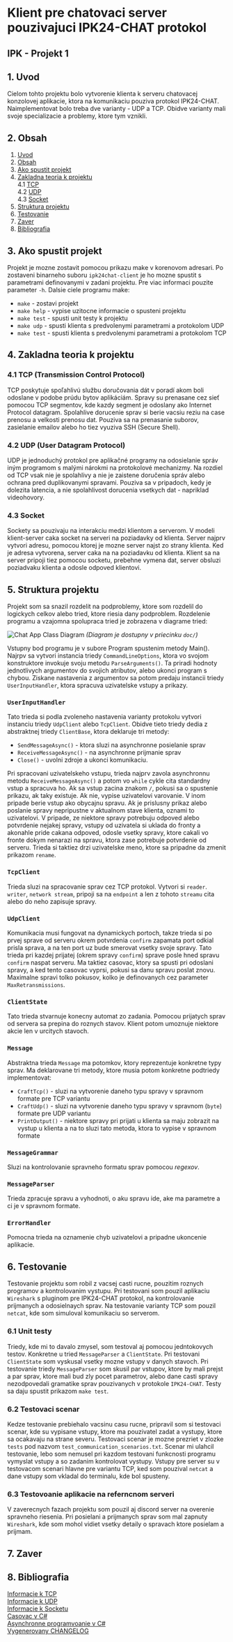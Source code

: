 # Klient pre chatovaci server pouzivajuci IPK24-CHAT protokol
## IPK - Projekt 1

## 1. Uvod
Cielom tohto projektu bolo vytvorenie klienta k serveru chatovacej konzolovej aplikacie, ktora na komunikaciu
pouziva protokol IPK24-CHAT. Naimplementovat bolo treba dve varianty - UDP a TCP. Obidve varianty mali svoje 
specializacie a problemy, ktore tym vznikli.

## 2. Obsah
1. [Uvod](#1-uvod)
2. [Obsah](#2-obsah)
3. [Ako spustit projekt](#2-ako-spustit-projekt)
4. [Zakladna teoria k projektu](#3-zakladna-teoria-k-projektu)\
    4.1 [TCP](#31-tcp-transmission-control-protocol)\
    4.2 [UDP](#32-udp-user-datagram-protocol)\
    4.3 [Socket](#33-socket)
5. [Struktura projektu](#4-struktura-projektu)
6. [Testovanie](#5-testovanie)
7. [Zaver](#6-zaver)
8. [Bibliografia](#7-bibliografia)


## 3. Ako spustit projekt
Projekt je mozne zostavit pomocou prikazu make v korenovom adresari. Po zostaveni binarneho suboru `ipk24chat-client` je ho mozne spustit s parametrami definovanymi v zadani projektu. Pre viac informaci pouzite parameter `-h`.
Dalsie ciele programu make:
- `make` - zostavi projekt
- `make help` - vypise uzitocne informacie o spusteni projektu
- `make test` - spusti unit testy k projektu
- `make udp`  - spusti klienta s predvolenymi parametrami a protokolom UDP
- `make test` - spusti klienta s predvolenymi parametrami a protokolom TCP

## 4. Zakladna teoria k projektu

### 4.1 TCP (Transmission Control Protocol)
TCP poskytuje spoľahlivú službu doručovania dát v poradí akom boli odoslane v podobe prúdu bytov aplikáciám. 
Spravy su prenasane cez sieť pomocou TCP segmentov, kde kazdy segment je odoslany ako Internet Protocol datagram. 
Spolahlive dorucenie sprav si berie vacsiu reziu na case prenosu a velkosti prenosu dat. Pouziva sa
na prenasanie suborov, zasielanie emailov alebo ho tiez vyuziva SSH (Secure Shell).

### 4.2 UDP (User Datagram Protocol)
UDP je jednoduchý protokol pre aplikačné programy na odosielanie správ iným programom 
s malými nárokmi na protokolové mechanizmy. Na rozdiel od TCP vsak nie je spolahlivy a nie je zaistene
doručenia správ alebo ochrana pred duplikovanymi spravami. Pouziva sa v pripadoch, kedy je dolezita latencia, 
a nie spolahlivost dorucenia vsetkych dat - napriklad videohovory.

### 4.3 Socket
Sockety sa pouzivaju na interakciu medzi klientom a serverom. V modeli klient-server caka socket na serveri
na poziadavky od klienta. Server najprv vytvori adresu, pomocou ktorej je mozne server najst zo strany klienta.
Ked je adresa vytvorena, server caka na na poziadavku od klienta. Klient sa na server pripoji tiez pomocou socketu, 
prebehne vymena dat, server obsluzi poziadvaku klienta a odosle odpoved klientovi.

## 5. Struktura projektu
Projekt som sa snazil rozdelit na podproblemy, ktore som rozdelil do logickych celkov alebo tried, 
ktore riesia dany podproblem. Rozdelenie programu a vzajomna spolupraca tried je zobrazena v diagrame tried:

![Chat App Class Diagram](/doc/ChatAppClassDiagram.png)
*(Diagram je dostupny v priecinku `doc/`)*

Vstupny bod programu je v subore Program spustenim metody Main(). Najrpv sa vytvori instancia triedy `CommandLineOptions`,
ktora vo svojom konstruktore invokuje svoju metodu `ParseArguments()`. Ta priradi hodnoty jednotlivych argumentov do svojich
atributov, alebo ukonci program s chybou. Ziskane nastavenia z argumentov sa potom predaju instancii triedy `UserInputHandler`,
ktora spracuva uzivatelske vstupy a prikazy.

### `UserInputHandler`
Tato trieda si podla zvoleneho nastavenia varianty protokolu vytvori instanciu triedy `UdpClient` alebo `TcpClient`.
Obidve tieto triedy dedia z abstraktnej triedy `ClientBase`, ktora deklaruje tri metody:
- `SendMessageAsync()` - ktora sluzi na asynchronne posielanie sprav
- `ReceiveMessageAsync()` - na asynchronne prijmanie sprav
- `Close()` - uvolni zdroje a ukonci komunikaciu.

Pri spracovani uzivatelskeho vstupu, trieda najprv zavola asynchronnu metodu `ReceiveMessageAsync()` a potom vo `while` cykle
cita standardny vstup a spracuva  ho. Ak sa vstup zacina znakom `/`, pokusi sa o spustenie prikazu, ak taky existuje. Ak nie,
vypise uzivatelovi varovanie. V inom pripade berie vstup ako obycajnu spravu. Ak je prislusny prikaz alebo poslanie spravy nepripustne 
v aktualnom stave klienta, oznami to uzivatelovi. V pripade, ze niektore spravy potrebuju odpoved alebo potvrdenie nejakej spravy,
vstupy od uzivatela si uklada do fronty a akonahle pride cakana odpoved, odosle vsetky spravy, ktore cakali vo fronte dokym nenarazi
na spravu, ktora zase potrebuje potvrdenie od serveru. Trieda si taktiez drzi uzivatelske meno, ktore sa pripadne da zmenit prikazom `rename`.

### `TcpClient`
Trieda sluzi na spracovanie sprav cez TCP protokol. Vytvori si `reader`. `writer`, `network stream`, pripoji sa na `endpoint` a len
z tohoto `streamu` cita alebo do neho zapisuje spravy.

### `UdpClient`
Komunikacia musi fungovat na dynamickych portoch, takze trieda si po prvej sprave od serveru okrem potvrdenia `confirm` zapamata port odkial prisla sprava,
a na ten port uz bude smerovat vsetky svoje spravy. Tato trieda pri kazdej prijatej (okrem spravy `confirm`) sprave posle hned spravu `confirm` naspat serveru.
Ma taktiez casovac, ktory sa spusti pri odoslani spravy, a ked tento casovac vyprsi, pokusi sa danu spravu poslat znovu. Maximalne spravi tolko pokusov, kolko je
definovanych cez parameter `MaxRetransmissions`.

### `ClientState`
Tato trieda stvarnuje konecny automat zo zadania. Pomocou prijatych sprav od servera sa prepina do roznych stavov.
Klient potom umoznuje niektore akcie len v urcitych stavoch.

### `Message`
Abstraktna trieda `Message` ma potomkov, ktory reprezentuje konkretne typy sprav. Ma deklarovane tri metody, ktore musia potom konkretne podtriedy implementovat:
- `CraftTcp()` - sluzi na vytvorenie daneho typu spravy v spravnom formate pre TCP variantu
- `CraftUdp()` - sluzi na vytvorenie daneho typu spravy v spravnom (`byte`) formate pre UDP variantu
- `PrintOutput()` - niektore spravy pri prijati u klienta sa maju zobrazit na vystup u klienta a na to sluzi tato metoda, ktora to vypise v spravnom formate

### `MessageGrammar`
Sluzi na kontrolovanie spravneho formatu sprav pomocou *regexov*.

### `MessageParser`
Trieda zpracuje spravu a vyhodnoti, o aku spravu ide, ake ma parametre a ci je v spravnom formate.

### `ErrorHandler`
Pomocna trieda na oznamenie chyb uzivatelovi a pripadne ukoncenie aplikacie.


## 6. Testovanie
Testovanie projektu som robil z vacsej casti rucne, pouzitim roznych programov a kontrolovanim vystupu.
Pri testovani som pouzil aplikaciu `Wireshark` s pluginom pre IPK24-CHAT protokol, na kontrolovanie prijmanych a odosielnaych sprav.
Na testovanie varianty TCP som pouzil `netcat`, kde som simuloval komunikaciu so serverom.


### 6.1 Unit testy
Triedy, kde mi to davalo zmysel, som testoval aj pomocou jedntokovych testov. Konkretne u tried `MessageParser` 
a `ClientState`. Pri testovani `ClientState` som vyskusal vsetky mozne vstupy v danych stavoch. Pri testovanie triedy
`MessageParser` som skusil par vstupov, ktore by mali prejst a par sprav, ktore mali bud zly pocet parametrov, alebo dane casti spravy
nezodpovedali gramatike sprav pouzivanych v protokole `IPK24-CHAT`. Testy sa daju spustit prikazom `make test`.

### 6.2 Testovaci scenar
Kedze testovanie prebiehalo vacsinu casu rucne, pripravil som si testovaci scenar, kde su vypisane vstupy, ktore ma
pouzivatel zadat a vystupy, ktore sa ocakavaju na strane severu. Testovaci scenar je mozne prezriet v zlozke `tests`
pod nazvom `test_communication_scenarios.txt`. Scenar mi ulahcil testovanie, lebo som nemusel pri kazdom testovani funkcnosti programu
vymyslat vstupy a so zadanim kontrolovat vystupy. Vstupy pre server su v testovacom scenari hlavne pre variantu TCP, ked som pouzival
`netcat` a dane vstupy som vkladal do terminalu, kde bol spusteny.

### 6.3 Testovoanie aplikacie na referncnom serveri
V zaverecnych fazach projektu som pouzil aj discord server na overenie spravneho riesenia. Pri posielani a prijmanych sprav som mal zapnuty 
`Wireshark`, kde som mohol vidiet vsetky detaily o spravach ktore posielam a prijmam.

## 7. Zaver

## 8. Bibliografia
[Informacie k TCP](https://datatracker.ietf.org/doc/html/rfc9293#name-key-tcp-concepts)\
[Informacie k UDP](https://datatracker.ietf.org/doc/html/rfc768)\
[Informacie k Socketu](https://www.ibm.com/docs/en/i/7.3?topic=programming-how-sockets-work)\
[Casovac v C#](https://learn.microsoft.com/en-us/dotnet/api/system.timers.timer?view=net-8.0)\
[Asynchronne programvoanie v C#](https://learn.microsoft.com/en-us/dotnet/api/system.timers.timer?view=net-8.0)\
[Vygenerovany CHANGELOG](https://git-cliff.org/docs/)